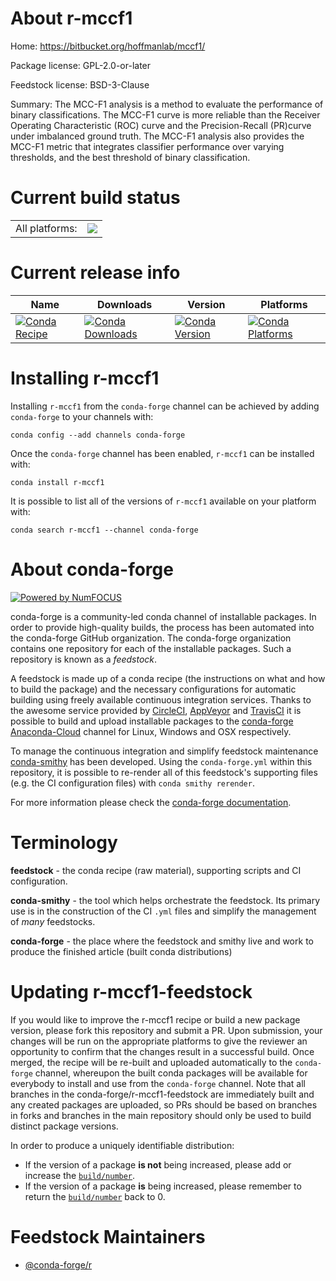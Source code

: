 About r-mccf1
=============

Home: https://bitbucket.org/hoffmanlab/mccf1/

Package license: GPL-2.0-or-later

Feedstock license: BSD-3-Clause

Summary: The MCC-F1 analysis is a method to evaluate the performance of binary classifications. The MCC-F1 curve is more reliable than the Receiver Operating Characteristic (ROC) curve and the Precision-Recall (PR)curve under imbalanced ground truth. The MCC-F1 analysis also provides the MCC-F1 metric that integrates classifier performance over varying thresholds, and the best threshold of binary classification.



Current build status
====================


<table><tr><td>All platforms:</td>
    <td>
      <a href="https://dev.azure.com/conda-forge/feedstock-builds/_build/latest?definitionId=10490&branchName=master">
        <img src="https://dev.azure.com/conda-forge/feedstock-builds/_apis/build/status/r-mccf1-feedstock?branchName=master">
      </a>
    </td>
  </tr>
</table>

Current release info
====================

| Name | Downloads | Version | Platforms |
| --- | --- | --- | --- |
| [![Conda Recipe](https://img.shields.io/badge/recipe-r--mccf1-green.svg)](https://anaconda.org/conda-forge/r-mccf1) | [![Conda Downloads](https://img.shields.io/conda/dn/conda-forge/r-mccf1.svg)](https://anaconda.org/conda-forge/r-mccf1) | [![Conda Version](https://img.shields.io/conda/vn/conda-forge/r-mccf1.svg)](https://anaconda.org/conda-forge/r-mccf1) | [![Conda Platforms](https://img.shields.io/conda/pn/conda-forge/r-mccf1.svg)](https://anaconda.org/conda-forge/r-mccf1) |

Installing r-mccf1
==================

Installing `r-mccf1` from the `conda-forge` channel can be achieved by adding `conda-forge` to your channels with:

```
conda config --add channels conda-forge
```

Once the `conda-forge` channel has been enabled, `r-mccf1` can be installed with:

```
conda install r-mccf1
```

It is possible to list all of the versions of `r-mccf1` available on your platform with:

```
conda search r-mccf1 --channel conda-forge
```


About conda-forge
=================

[![Powered by NumFOCUS](https://img.shields.io/badge/powered%20by-NumFOCUS-orange.svg?style=flat&colorA=E1523D&colorB=007D8A)](http://numfocus.org)

conda-forge is a community-led conda channel of installable packages.
In order to provide high-quality builds, the process has been automated into the
conda-forge GitHub organization. The conda-forge organization contains one repository
for each of the installable packages. Such a repository is known as a *feedstock*.

A feedstock is made up of a conda recipe (the instructions on what and how to build
the package) and the necessary configurations for automatic building using freely
available continuous integration services. Thanks to the awesome service provided by
[CircleCI](https://circleci.com/), [AppVeyor](https://www.appveyor.com/)
and [TravisCI](https://travis-ci.com/) it is possible to build and upload installable
packages to the [conda-forge](https://anaconda.org/conda-forge)
[Anaconda-Cloud](https://anaconda.org/) channel for Linux, Windows and OSX respectively.

To manage the continuous integration and simplify feedstock maintenance
[conda-smithy](https://github.com/conda-forge/conda-smithy) has been developed.
Using the ``conda-forge.yml`` within this repository, it is possible to re-render all of
this feedstock's supporting files (e.g. the CI configuration files) with ``conda smithy rerender``.

For more information please check the [conda-forge documentation](https://conda-forge.org/docs/).

Terminology
===========

**feedstock** - the conda recipe (raw material), supporting scripts and CI configuration.

**conda-smithy** - the tool which helps orchestrate the feedstock.
                   Its primary use is in the construction of the CI ``.yml`` files
                   and simplify the management of *many* feedstocks.

**conda-forge** - the place where the feedstock and smithy live and work to
                  produce the finished article (built conda distributions)


Updating r-mccf1-feedstock
==========================

If you would like to improve the r-mccf1 recipe or build a new
package version, please fork this repository and submit a PR. Upon submission,
your changes will be run on the appropriate platforms to give the reviewer an
opportunity to confirm that the changes result in a successful build. Once
merged, the recipe will be re-built and uploaded automatically to the
`conda-forge` channel, whereupon the built conda packages will be available for
everybody to install and use from the `conda-forge` channel.
Note that all branches in the conda-forge/r-mccf1-feedstock are
immediately built and any created packages are uploaded, so PRs should be based
on branches in forks and branches in the main repository should only be used to
build distinct package versions.

In order to produce a uniquely identifiable distribution:
 * If the version of a package **is not** being increased, please add or increase
   the [``build/number``](https://conda.io/docs/user-guide/tasks/build-packages/define-metadata.html#build-number-and-string).
 * If the version of a package **is** being increased, please remember to return
   the [``build/number``](https://conda.io/docs/user-guide/tasks/build-packages/define-metadata.html#build-number-and-string)
   back to 0.

Feedstock Maintainers
=====================

* [@conda-forge/r](https://github.com/conda-forge/r/)

